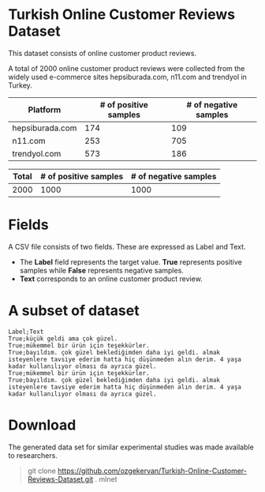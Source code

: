 # Turkish Online Customer Reviews Dataset


This dataset consists of online customer product reviews.

A total of 2000 online customer product reviews were collected from the widely used e-commerce sites hepsiburada.com, n11.com and trendyol in Turkey. 

|Platform|# of positive samples|# of negative samples|
|--|--|--|
|hepsiburada.com|174|109|
|n11.com|253|705|
|trendyol.com|573|186|

|Total|# of positive samples | # of negative samples|
|-|- |-|
|2000|1000|1000|

# Fields

A CSV file consists of two fields. These are expressed as Label and Text. 

- The **Label** field represents the target value. **True** represents positive samples while **False** represents negative samples. 
- **Text** corresponds to an online customer product review. 

# A subset of dataset
```csv
Label;Text
True;küçük geldi ama çok güzel.
True;mükemmel bir ürün için teşekkürler.
True;bayıldım. çok güzel beklediğimden daha iyi geldi. almak isteyenlere tavsiye ederim hatta hiç düşünmeden alın derim. 4 yaşa kadar kullanılıyor olması da ayrıca güzel.
True;mükemmel bir ürün için teşekkürler.
True;bayıldım. çok güzel beklediğimden daha iyi geldi. almak isteyenlere tavsiye ederim hatta hiç düşünmeden alın derim. 4 yaşa kadar kullanılıyor olması da ayrıca güzel.
```
# Download
The generated data set for similar experimental studies was made available to researchers. 

> git clone https://github.com/ozgekervan/Turkish-Online-Customer-Reviews-Dataset.git .
mlnet